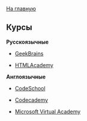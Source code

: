 [На главную](README.md)


## Курсы


**Русскоязычные**

- [GeekBrains](http://geekbrains.ru/courses)

- [HTMLAcademy](https://htmlacademy.ru/)


**Англоязычные**

- [CodeSchool](https://www.codeschool.com/free)

- [Codecademy](https://www.codecademy.com)

- [Microsoft Virtual Academy](https://mva.microsoft.com/)